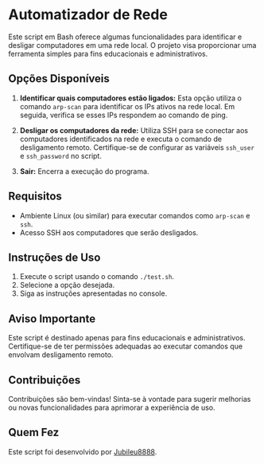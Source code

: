 # Automatizador de Rede

Este script em Bash oferece algumas funcionalidades para identificar e desligar computadores em uma rede local. O projeto visa proporcionar uma ferramenta simples para fins educacionais e administrativos.

## Opções Disponíveis

1. **Identificar quais computadores estão ligados:** Esta opção utiliza o comando `arp-scan` para identificar os IPs ativos na rede local. Em seguida, verifica se esses IPs respondem ao comando de ping.

2. **Desligar os computadores da rede:** Utiliza SSH para se conectar aos computadores identificados na rede e executa o comando de desligamento remoto. Certifique-se de configurar as variáveis `ssh_user` e `ssh_password` no script.

3. **Sair:** Encerra a execução do programa.

## Requisitos

- Ambiente Linux (ou similar) para executar comandos como `arp-scan` e `ssh`.
- Acesso SSH aos computadores que serão desligados.

## Instruções de Uso

1. Execute o script usando o comando `./test.sh`.
2. Selecione a opção desejada.
3. Siga as instruções apresentadas no console.

## Aviso Importante

Este script é destinado apenas para fins educacionais e administrativos. Certifique-se de ter permissões adequadas ao executar comandos que envolvam desligamento remoto.

## Contribuições

Contribuições são bem-vindas! Sinta-se à vontade para sugerir melhorias ou novas funcionalidades para aprimorar a experiência de uso.

## Quem Fez

Este script foi desenvolvido por [Jubileu8888](https://github.com/Jubileu8888).
